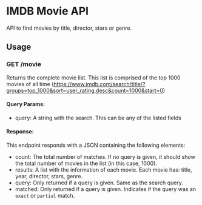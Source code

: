 # IMDB Movie API

API to find movies by title, director, stars or genre.

## Usage

### GET /movie

Returns the complete movie list. This list is comprised of the top 1000 movies of all time (https://www.imdb.com/search/title/?groups=top_1000&sort=user_rating,desc&count=1000&start=0)

#### Query Params:
- query: A string with the search. This can be any of the listed fields

#### Response:
This endpoint responds with a JSON containing the following elements:
- count: The total number of matches. If no query is given, it should show the total number of movies in the list (in this case, 1000).
- results: A list with the information of each movie. Each movie has: title, year, director, stars, genre.
- query: Only returned if a query is given. Same as the search query.
- matched: Only returned if a query is given. Indicates if the query was an `exact` or `partial` match.